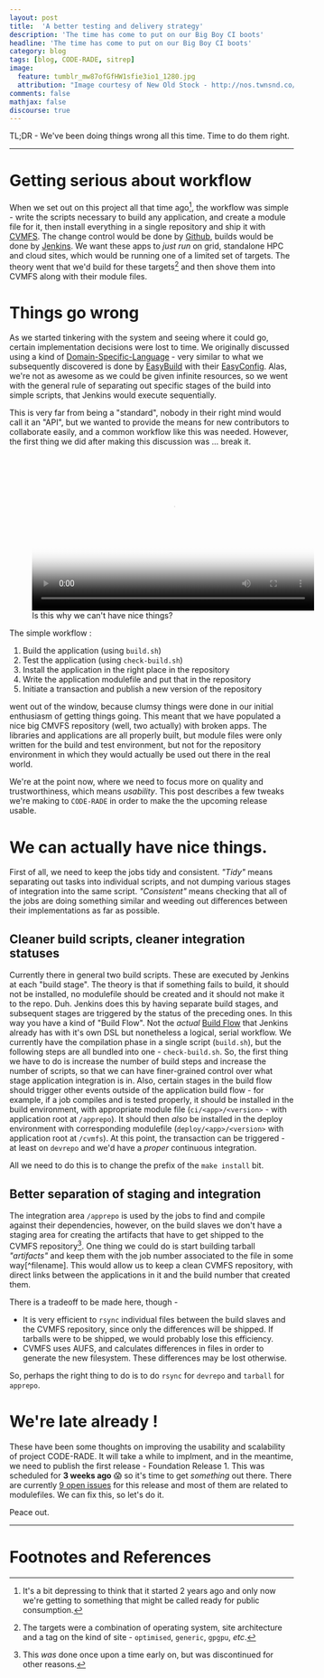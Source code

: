 ```yaml
---
layout: post
title:  'A better testing and delivery strategy'
description: 'The time has come to put on our Big Boy CI boots'
headline: 'The time has come to put on our Big Boy CI boots'
category: blog
tags: [blog, CODE-RADE, sitrep]
image:
  feature: tumblr_mw87ofGfHW1sfie3io1_1280.jpg
  attribution: "Image courtesy of New Old Stock - http://nos.twnsnd.co/image/69699793933"
comments: false
mathjax: false
discourse: true
---
```


TL;DR - We've been doing things wrong all this time. Time to do them right.

-------

# Getting serious about workflow

When we set out on this project all that time ago[^Depressing], the workflow was simple - write the scripts necessary to build any application, and create a module file for it, then install everything in a single repository and ship it with [CVMFS](http://cernvm.cern.ch/portal/filesystem). The change control would be done by [Github](https://github.com/), builds would be done by [Jenkins](http://www.jenkins-ci.org). We want these apps to _just run_ on grid, standalone HPC and cloud sites, which would be running one of a limited set of targets. The theory went that we'd build for these targets[^targets] and then shove them into CVMFS along with their module files.

# Things go wrong

As we started tinkering with the system and seeing where it could go, certain implementation decisions were lost to time. We originally discussed using a kind of [Domain-Specific-Language](https://en.wikipedia.org/wiki/Domain-specific_language) - very similar to what we subsequently discovered is done by [EasyBuild](https://hpcugent.github.io/easybuild/) with their [EasyConfig](https://github.com/hpcugent/easybuild-easyconfigs). Alas, we're not as awesome as we could be given infinite resources, so we went with the general rule of separating out specific stages of the build into simple scripts, that Jenkins would execute sequentially.

This is very far from being a "standard", nobody in their right mind would call it an "API", but we wanted to provide the means for new contributors to collaborate easily, and a common workflow like this was needed. However, the first thing we did after making this discussion  was ... break it.

<figure>
<video id="gif-mp4" poster="https://media.giphy.com/media/O9IvntBQsqSB2/200_s.gif" style="margin:0 auto ;padding:0 display: block;" loop="" height="277" width="500">
<source src="http://media.giphy.com/media/O9IvntBQsqSB2/giphy.mp4" type="video/mp4">
            Your browser does not support the mp4 video codec.
</video>
<figcaption>Is this why we can't have nice things?</figcaption>
</figure>

The simple workflow :

  1. Build the application (using `build.sh`)
  1. Test the application (using `check-build.sh`)
  1. Install the application in the right place in the repository
  1. Write the application modulefile and put that in the repository
  1. Initiate a transaction and publish a new version of the repository

went out of the window, because clumsy things were done in our initial enthusiasm of getting things going.
This meant that we have populated a nice big CMVFS repository (well, two actually) with broken apps.
The libraries and applications are all properly built, but module files were only written for the build and test environment, but not for the repository environment in which they would actually be used out there in the real world.

We're at the point now, where we need to focus more on quality and trustworthiness, which means *usability*. This post describes a few tweaks we're making to `CODE-RADE` in order to make the the upcoming release usable.


# We can actually have nice things.

First of all, we need to keep the jobs tidy and consistent.
*"Tidy"* means separating out tasks into individual scripts, and not dumping various stages of integration into the same script.
*"Consistent"* means checking that all of the jobs are doing something similar and weeding out differences between their implementations as far as possible.

## Cleaner build scripts, cleaner integration statuses

Currently there in general two build scripts.
These are executed by Jenkins at each "build stage".
The theory is that if something fails to build, it should not be installed, no modulefile should be created and it should not make it to the repo. Duh.
Jenkins does this by having separate build stages, and subsequent stages are triggered by the status of the preceding ones.
In this way you have a kind of "Build Flow". Not the *actual* [Build Flow](https://wiki.jenkins-ci.org/display/JENKINS/Build+Flow+Plugin) that Jenkins already has with it's own DSL but nonetheless a logical, serial workflow.
We currently have the compilation phase in a single script (`build.sh`), but the following steps are all bundled into one - `check-build.sh`.
So, the first thing we have to do is increase the number of build steps and increase the number of scripts, so that we can have finer-grained control over what stage application integration is in.
Also, certain stages in the build flow should trigger other events outside of the application build flow - for example, if a job compiles and is tested properly, it should be installed in the build environment, with appropriate module file (`ci/<app>/<version>` - with application root at `/apprepo`).
It should then _also_ be installed in the deploy environment with corresponding modulefile (`deploy/<app>/<version>` with application root at `/cvmfs`).
At this point, the transaction can be triggered - at least on `devrepo` and we'd have a _proper_ continuous integration.

All we need to do this is to change the prefix of the `make install` bit.

## Better separation of staging and integration

The integration area `/apprepo` is used by the jobs to find and compile against their dependencies, however, on the build slaves we don't have a staging area for creating the artifacts that have to get shipped to the CVMFS repository[^Fanie]. One thing we could do is start building tarball *"artifacts"* and keep them with the job number associated to the file in some way[^filename]. This would allow us to keep a clean CVMFS repository, with direct links between the applications in it and the build number that created them.

There is a tradeoff to be made here, though -

  * It is very efficient to `rsync` individual files between the build slaves and the CVMFS repository, since only the differences will be shipped. If tarballs were to be shipped, we would probably lose this efficiency.
  * CVMFS uses AUFS, and calculates differences in files in order to generate the new filesystem. These differences may be lost otherwise.

So, perhaps the right thing to do is to do `rsync` for `devrepo` and `tarball` for `apprepo`.

# We're late already !

These have been some thoughts on improving the usability and scalability of project CODE-RADE. It will take a while to implment, and in the meantime, we need to publish the first release - Foundation Release 1.
This was scheduled for **3 weeks ago** :scream: so it's time to get *something* out there. There are currently [9 open issues](https://github.com/AAROC/CODE-RADE/milestones/Infrastructure%20foundation%20release%201) for this release and most of them are related to modulefiles. We can fix this, so let's do it.

Peace out.

------

# Footnotes and References

[^Depressing]: It's a bit depressing to think that it started 2 years ago and only now we're getting to something that might be called ready for public consumption.
[^targets]: The targets were a combination of operating system, site architecture and a tag on the kind of site - `optimised`, `generic`, `gpgpu`, _etc_.
[^Fanie]: This *was* done once upon a time early on, but was discontinued for other reasons.
[^jobnumber]:
